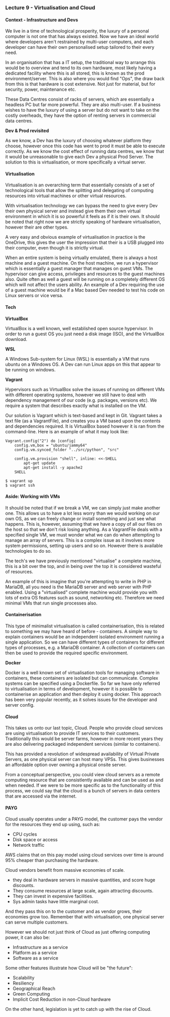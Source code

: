 ### Lecture 9 - Virtualisation and Cloud 

#### Context - Infrastructure and Devs

We live in a time of technological prosperity, the luxury of a personal computer is not one that has always existed. Now we have an ideal world where developers aren't restrained by multi-user computers, and each developer can have their own personalised setup tailored to their every need.

In an organisation that has a IT setup, the traditional way to arrange this would be to overview and tend to its own hardware, most likely having a dedicated facility where this is all stored, this is known as the prod environment/server. This is also where you would find "Ops", the draw back from this is that hardware is cost extensive. Not just for material, but for security, power, maintenance etc.

These Data Centres consist of racks of servers, which are essentially a headless PC but far more powerful. They are also multi-user. If a business wishes to have the luxury of using a server but do not want to take on the costly overheads, they have the option of renting servers in commercial data centres.


**Dev & Prod revisited**

As we know, a Dev has the luxury of choosing whatever platform they choose, however once this code has went to prod it must be able to execute correctly. As we know the cost effect of running data centres, we know that it would be unreasonable to give each Dev a physical Prod Server. The solution to this is virtualisation, or more specifically a virtual server.


#### Virtualisation

Virtualisation is an overarching term that essentially consists of a set of technological tools that allow the splitting and delegating of computing resources into virtual machines or other virtual resources.

With virtualisation technology we can bypass the need to give every Dev their own physical server and instead give them their own virtual environment in which it is so powerful it feels as if it is their own. It should be noted that right now we are strictly speaking of hardware virtualisation, however their are other types.

A very easy and obvious example of virtualisation in practice is the OneDrive, this gives the user the impression that their is a USB plugged into their computer, even though it is strictly virtual.

When an entire system is being virtually emulated, there is always a host machine and a guest machine. On the host machine, we run a hypervisor which is essentially a guest manager that manages on guest VMs. The hypervisor can give access, privileges and resources to the guest machines also. Quite often as well a guest will be running on a completely different OS which will not affect the users ability. An example of a Dev requiring the use of a guest machine would be if a Mac based Dev needed to test his code on Linux servers or vice versa.


#### Tech

**VirtualBox**

VirtualBox is a well known, well established open source hypervisor. In order to run a guest OS you just need a disk image (ISO), and the VirtualBox download.


**WSL**

A Windows Sub-system for Linux (WSL) is essentially a VM that runs ubuntu on a Windows OS. A Dev can run Linux apps on this that appear to be running on windows.


**Vagrant**

Hypervisors such as VirtualBox solve the issues of running on different VMs with different operating systems, however we still have to deal with dependency management of our code (e.g. packages, versions etc). We require a system that describes exactly what is installed on the VM.

Our solution is Vagrant which is text-based and kept in Git. Vagrant takes a text file (as a VagrantFile), and creates you a VM based upon the contents and dependencies required. It is VirtualBox based however it is ran from the command-line. Here is an example of what it may look like:

	Vagrant.config("2") do |config|
		config.vm,box = "ubuntu/jammy64"
		config.vm.synced_folder "../src/python", "src"

		config.vm.provision "shell", inline: <<-SHELL
			apt-get update
			apt-get install -y apache2
		SHELL

	$ vagrant up
	$ vagrant ssh


#### Aside: Working with VMs

It should be noted that if we break a VM, we can simply just make another one. This allows us to have a lot less worry than we would working on our own OS, as we can freely change or install something and just see what happens. This is, however, assuming that we have a copy of all our files on the host so that we don't risk losing anything. As a VagrantFile deals with a specified single VM, we must wonder what we can do when attempting to manage an array of servers. This is a complex issue as it involves more system permissions, setting up users and so on. However there is available technologies to do so.


The tech's we have previously mentioned "virtualise" a complete machine, this is a bit over the top, and in being over the top it is considered wasteful of resources.

An example of this is imagine that you're attempting to write in PHP in MariaDB, all you need is the MariaDB server and web server with PHP enabled. Using a "virtualised" complete machine would provide you with lots of extra OS features such as sound, networking etc. Therefore we need minimal VMs that run single processes also.


#### Containerisation

This type of minimalist virtualisation is called containerisation, this is related to something we may have heard of before - containers. A simple way to explain containers would be an independent isolated environment running a single application. So we can have different types of containers for different types of processes, e.g. a MariaDB container. A collection of containers can then be used to provide the required specific environment.


**Docker**

Docker is a well known set of virtualisation tools for managing software in containers, these containers are isolated but can communicate. Complex systems can be specified using a Dockerfile. So far we have only referred to virtualisation in terms of development, however it is possible to containerise an application and then deploy it using docker. This approach has been very popular recently, as it solves issues for the developer and server config.


#### Cloud

This takes us onto our last topic, Cloud. People who provide cloud services are using virtualisation to provide IT services to their customers. Traditionally this would be server farms, however in more recent years they are also delivering packaged independent services (similar to containers).

This has provided a revolution of widespread availability of Virtual Private Servers, as one physical server can host many VPSs. This gives businesses an affordable option over owning a physical onsite server.

From a conceptual perspective, you could view cloud servers as a remote computing resource that are consistlently available and can be used as and when needed. If we were to be more specific as to the functionality of this process, we could say that the cloud is a bunch of servers in data centers that are accessed via the internet.


#### PAYG

Cloud usually operates under a PAYG model, the customer pays the vendor for the resources they end up using, such as:

- CPU cycles
- Disk space or access
- Network traffic

AWS claims that on this pay model using cloud services over time is around 95% cheaper than purchasing the hardware.

Cloud vendors benefit from massive economies of scale.

- they deal in hardware servers in massive quantities, and score huge discounts.
- They consume resources at large scale, again attracting discounts.
- They can invest in expensive facilities.
- Sys admin tasks have little marginal cost.

And they pass this on to the customer and as vendor grows, their economies grow too. Remember that with virtualisation, one physical server can serve multiple customers.

However we should not just think of Cloud as just offering computing power, it can also be:

- Infrastructure as a service
- Platform as a service
- Software as a service

Some other features illustrate how Cloud will be "the future":

- Scalability
- Resiliency
- Geographical Reach
- Green Computing
- Implicit Cost Reduction in non-Cloud hardware

On the other hand, legislation is yet to catch up with the rise of Cloud.